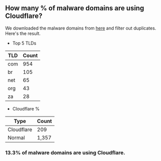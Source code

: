 ## How many % of malware domains are using Cloudflare?


We downloaded the malware domains from [here](https://urlhaus.abuse.ch) and filter out duplicates.
Here's the result.


[//]: # (start replacement)


- Top 5 TLDs

| TLD | Count |
| --- | --- |
| com | 954 |
| br | 105 |
| net | 65 |
| org | 43 |
| za | 28 |


- Cloudflare %

| Type | Count |
| --- | --- |
| Cloudflare | 209 |
| Normal | 1,357 |


### 13.3% of malware domains are using Cloudflare.